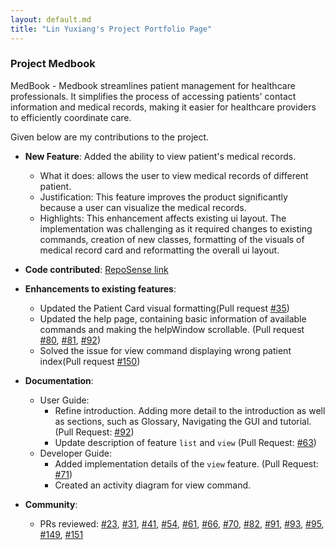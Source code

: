 ```yaml
---
layout: default.md
title: "Lin Yuxiang's Project Portfolio Page"
---
```


### Project Medbook

MedBook - Medbook streamlines patient management for healthcare professionals. It simplifies the process of accessing patients' contact information and medical records, making it easier for healthcare providers to efficiently coordinate care.

Given below are my contributions to the project.

* **New Feature**: Added the ability to view patient's medical records.
  * What it does: allows the user to view medical records of different patient.
  * Justification: This feature improves the product significantly because a user can visualize the medical records.
  * Highlights: This enhancement affects existing ui layout. The implementation was challenging as it required changes to existing commands, creation of new classes, formatting of the visuals of medical record card and reformatting the overall ui layout.

* **Code contributed**: [RepoSense link](https://nus-cs2103-ay2324s1.github.io/tp-dashboard/?search=clin-lyx&breakdown=false&sort=groupTitle%20dsc&sortWithin=title&since=2023-09-22&timeframe=commit&mergegroup=&groupSelect=groupByRepos)


* **Enhancements to existing features**:
  * Updated the Patient Card visual formatting(Pull request [\#35](https://github.com/AY2324S1-CS2103T-T12-4/tp/pull/35))
  * Updated the help page, containing basic information of available commands and making the helpWindow scrollable. (Pull request [\#80](https://github.com/AY2324S1-CS2103T-T12-4/tp/pull/80), [\#81](https://github.com/AY2324S1-CS2103T-T12-4/tp/pull/81), [\#92](https://github.com/AY2324S1-CS2103T-T12-4/tp/pull/92))
  * Solved the issue for view command displaying wrong patient index(Pull request [\#150](https://github.com/AY2324S1-CS2103T-T12-4/tp/pull/150))

* **Documentation**:
  * User Guide:
    * Refine introduction. Adding more detail to the introduction as well as sections, such as Glossary, Navigating the GUI and tutorial.(Pull Request: [\#92](https://github.com/AY2324S1-CS2103T-T12-4/tp/pull/92))
    * Update description of feature `list` and `view` (Pull Request: [\#63](https://github.com/AY2324S1-CS2103T-T12-4/tp/pull/63))
  * Developer Guide:
    * Added implementation details of the `view` feature. (Pull Request: [\#71](https://github.com/AY2324S1-CS2103T-T12-4/tp/pull/71))
    * Created an activity diagram for view command.

* **Community**:
  * PRs reviewed: [\#23](https://github.com/AY2324S1-CS2103T-T12-4/tp/pull/23), [\#31](https://github.com/AY2324S1-CS2103T-T12-4/tp/pull/31),
  [\#41](https://github.com/AY2324S1-CS2103T-T12-4/tp/pull/41), [\#54](https://github.com/AY2324S1-CS2103T-T12-4/tp/pull/54),
  [\#61](https://github.com/AY2324S1-CS2103T-T12-4/tp/pull/61), [\#66](https://github.com/AY2324S1-CS2103T-T12-4/tp/pull/66),
  [\#70](https://github.com/AY2324S1-CS2103T-T12-4/tp/pull/70), [\#82](https://github.com/AY2324S1-CS2103T-T12-4/tp/pull/82),
  [\#91](https://github.com/AY2324S1-CS2103T-T12-4/tp/pull/91), [\#93](https://github.com/AY2324S1-CS2103T-T12-4/tp/pull/93),
  [\#95](https://github.com/AY2324S1-CS2103T-T12-4/tp/pull/95), [\#149](https://github.com/AY2324S1-CS2103T-T12-4/tp/pull/149),
  [\#151](https://github.com/AY2324S1-CS2103T-T12-4/tp/pull/151)
